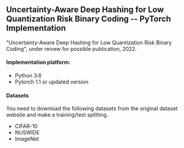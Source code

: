 ## Uncertainty-Aware Deep Hashing for Low Quantization Risk Binary Coding -- PyTorch Implementation

"Uncertainty-Aware Deep Hashing for Low Quantization Risk Binary Coding", under reivew for possible publication, 2022. 

#### Implementation platform: 
* Python 3.6  
* Pytorch 1.1 or updated version

#### Datasets
You need to download the following datasets from the original dataset website and make a training/test splitting.

* CIFAR-10  
* NUSWIDE
* ImageNet 
